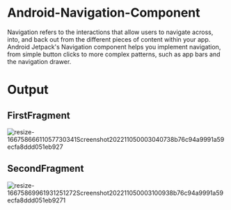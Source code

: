 # Android-Navigation-Component
Navigation refers to the interactions that allow users to navigate across, into, and back out from the different pieces of content within your app. Android Jetpack's Navigation component helps you implement navigation, from simple button clicks to more complex patterns, such as app bars and the navigation drawer.

# Output
## FirstFragment
![resize-16675866611057730341Screenshot202211050003040738b76c94a9991a59ecfa8ddd051eb927](https://user-images.githubusercontent.com/78687005/200049626-d0b581d0-40ac-4929-800c-5088e827b904.jpg)

## SecondFragment
![resize-16675869961931251272Screenshot202211050003100938b76c94a9991a59ecfa8ddd051eb9271](https://user-images.githubusercontent.com/78687005/200050536-ccb4ab25-6c30-4116-a9c9-4ff6997301f5.jpg)
